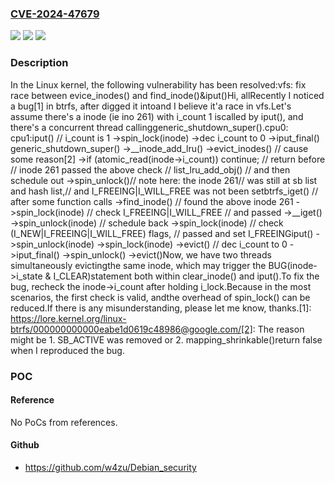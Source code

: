 ### [CVE-2024-47679](https://cve.mitre.org/cgi-bin/cvename.cgi?name=CVE-2024-47679)
![](https://img.shields.io/static/v1?label=Product&message=Linux&color=blue)
![](https://img.shields.io/static/v1?label=Version&message=63997e98a3be%3C%206cc13a80a26e%20&color=brighgreen)
![](https://img.shields.io/static/v1?label=Vulnerability&message=n%2Fa&color=brighgreen)

### Description

In the Linux kernel, the following vulnerability has been resolved:vfs: fix race between evice_inodes() and find_inode()&iput()Hi, allRecently I noticed a bug[1] in btrfs, after digged it intoand I believe it'a race in vfs.Let's assume there's a inode (ie ino 261) with i_count 1 iscalled by iput(), and there's a concurrent thread callinggeneric_shutdown_super().cpu0:                              cpu1:iput() // i_count is 1  ->spin_lock(inode)  ->dec i_count to 0  ->iput_final()                    generic_shutdown_super()    ->__inode_add_lru()               ->evict_inodes()      // cause some reason[2]           ->if (atomic_read(inode->i_count)) continue;      // return before                  // inode 261 passed the above check      // list_lru_add_obj()             // and then schedule out   ->spin_unlock()// note here: the inode 261// was still at sb list and hash list,// and I_FREEING|I_WILL_FREE was not been setbtrfs_iget()  // after some function calls  ->find_inode()    // found the above inode 261    ->spin_lock(inode)   // check I_FREEING|I_WILL_FREE   // and passed      ->__iget()    ->spin_unlock(inode)                // schedule back                                        ->spin_lock(inode)                                        // check (I_NEW|I_FREEING|I_WILL_FREE) flags,                                        // passed and set I_FREEINGiput()                                  ->spin_unlock(inode)  ->spin_lock(inode)			  ->evict()  // dec i_count to 0  ->iput_final()    ->spin_unlock()    ->evict()Now, we have two threads simultaneously evictingthe same inode, which may trigger the BUG(inode->i_state & I_CLEAR)statement both within clear_inode() and iput().To fix the bug, recheck the inode->i_count after holding i_lock.Because in the most scenarios, the first check is valid, andthe overhead of spin_lock() can be reduced.If there is any misunderstanding, please let me know, thanks.[1]: https://lore.kernel.org/linux-btrfs/000000000000eabe1d0619c48986@google.com/[2]: The reason might be 1. SB_ACTIVE was removed or 2. mapping_shrinkable()return false when I reproduced the bug.

### POC

#### Reference
No PoCs from references.

#### Github
- https://github.com/w4zu/Debian_security

